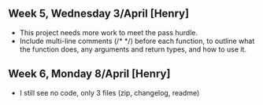 
## Week 5, Wednesday 3/April [Henry]
- This project needs more work to meet the pass hurdle.
- Include multi-line comments (/* */) before each function, to outline what the function does, any arguments and return types, and how to use it.

## Week 6, Monday 8/April [Henry]
- I still see no code, only 3 files (zip, changelog, readme)
